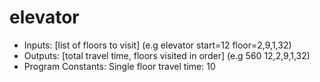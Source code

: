 # elevator

- Inputs: [list of floors to visit] (e.g elevator start=12 floor=2,9,1,32)
- Outputs: [total travel time, floors visited in order] (e.g 560 12,2,9,1,32)
- Program Constants: Single floor travel time: 10